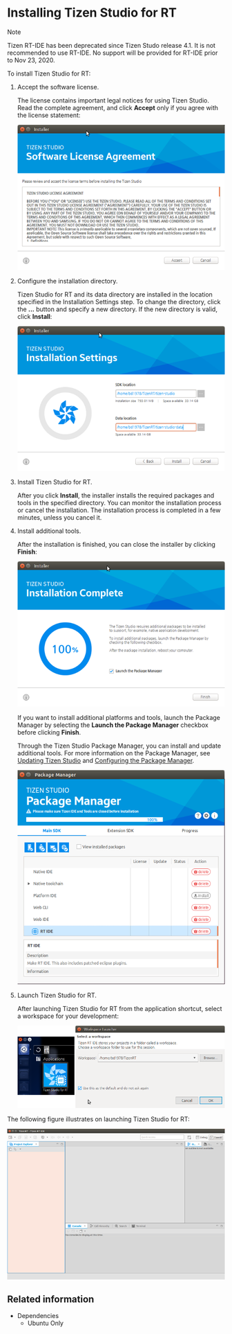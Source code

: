 # Installing Tizen Studio for RT

> [!NOTE] 
> Tizen RT-IDE has been deprecated since Tizen Studo release 4.1. It is not recommended to use RT-IDE. No support will be provided for RT-IDE prior to Nov 23, 2020.

To install Tizen Studio for RT:

1. Accept the software license.

   The license contains important legal notices for using Tizen Studio. Read the complete agreement, and click **Accept** only if you agree with the license statement:

   ![Software license agreement](./media/rt_install_license.png)

2. Configure the installation directory.

   Tizen Studio for RT and its data directory are installed in the location specified in the Installation Settings step. To change the directory, click the **...** button and specify a new directory. If the new directory is valid, click **Install**:

   ![Installation settings](./media/rt_install_settings.png)

3. Install Tizen Studio for RT.

   After you click **Install**, the installer installs the required packages and tools in the specified directory. You can monitor the installation process or cancel the installation. The installation process is completed in a few minutes, unless you cancel it.

4. Install additional tools.

   After the installation is finished, you can close the installer by clicking **Finish**:

   ![Installation complete](./media/rt_install_complete.png)

   If you want to install additional platforms and tools, launch the Package Manager by selecting the **Launch the Package Manager** checkbox before clicking **Finish**.

   Through the Tizen Studio Package Manager, you can install and update additional tools. For more information on the Package Manager, see [Updating Tizen Studio](../../setup/update-sdk.md) and [Configuring the Package Manager](../../setup/advanced-configuration.md).

   ![Package Manager](./media/rt_install_package.png)

5. Launch Tizen Studio for RT.

   After launching Tizen Studio for RT from the application shortcut, select a workspace for your development:

   ![Launch the IDE](./media/rt_install_launch.png)

The following figure illustrates on launching Tizen Studio for RT:

![Launching Tizen Studio for RT](./media/rt_running_studio.png)

## Related information
* Dependencies
  - Ubuntu Only
